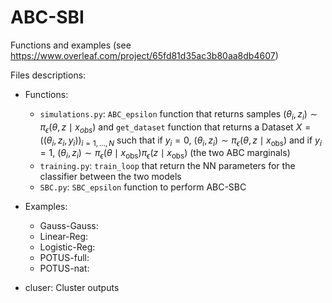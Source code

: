 # ABC-SBI

Functions and examples (see https://www.overleaf.com/project/65fd81d35ac3b80aa8db4607)


Files descriptions: 
- Functions:
    * `simulations.py`: `ABC_epsilon` function that returns samples $(\theta_i,z_i)\sim \pi_\epsilon(\theta,z\mid x_{obs})$ and `get_dataset` function that returns a Dataset $X = ((\theta_i, z_i, y_i))_{i =1,\dots,N}$ such that if $y_i =0$, $(\theta_i,z_i)\sim \pi_\epsilon(\theta,z\mid x_{\text{obs}})$ and if $y_i = 1$, $(\theta_i,z_i)\sim \pi_\epsilon(\theta\mid x_{\text{obs}}) \pi_\epsilon(z\mid x_{\text{obs}})$ (the two ABC marginals)
    * `training.py`: `train_loop` that return the NN parameters for the classifier between the two models
    * `SBC.py`: `SBC_epsilon` function to perform ABC-SBC 

- Examples:
    * Gauss-Gauss:
    * Linear-Reg:
    * Logistic-Reg:
    * POTUS-full:
    * POTUS-nat:

- cluser: Cluster outputs
